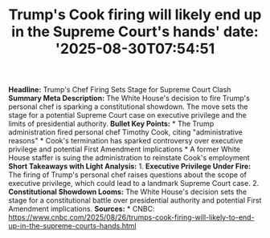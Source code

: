 ﻿---
title: "Trump's Cook firing will likely end up in the Supreme Court's hands'
date: '2025-08-30T07:54:51"
category: "Markets"
summary: ""
slug: "trumps cook firing will likely end up in the supreme courts "
source_urls:
  - "https://www.cnbc.com/2025/08/26/trumps-cook-firing-will-likely-to-end-up-in-the-supreme-courts-hands.html"
seo:
  title: "Trump's Cook firing will likely end up in the Supreme Court's hands | Hash n Hedge'
  description: '"
  keywords: ["news", "markets", "brief"]
---
**Headline:** Trump's Chef Firing Sets Stage for Supreme Court Clash  **Summary Meta Description:** The White House's decision to fire Trump's personal chef is sparking a constitutional showdown. The move sets the stage for a potential Supreme Court case on executive privilege and the limits of presidential authority.  **Bullet Key Points:**  * The Trump administration fired personal chef Timothy Cook, citing "administrative reasons" * Cook's termination has sparked controversy over executive privilege and potential First Amendment implications * A former White House staffer is suing the administration to reinstate Cook's employment  **Short Takeaways with Light Analysis:**  1. **Executive Privilege Under Fire:** The firing of Trump's personal chef raises questions about the scope of executive privilege, which could lead to a landmark Supreme Court case. 2. **Constitutional Showdown Looms:** The White House's decision sets the stage for a constitutional battle over presidential authority and potential First Amendment implications.  **Sources:**  * CNBC: https://www.cnbc.com/2025/08/26/trumps-cook-firing-will-likely-to-end-up-in-the-supreme-courts-hands.html 
